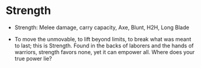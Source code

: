 # Strength


- Strength: Melee damage, carry capacity, Axe, Blunt, H2H, Long Blade



- To move the unmovable, to lift beyond limits, to break what was meant to last; this is Strength. Found in the backs of laborers and the hands of warriors, strength favors none, yet it can empower all. Where does your true power lie?
